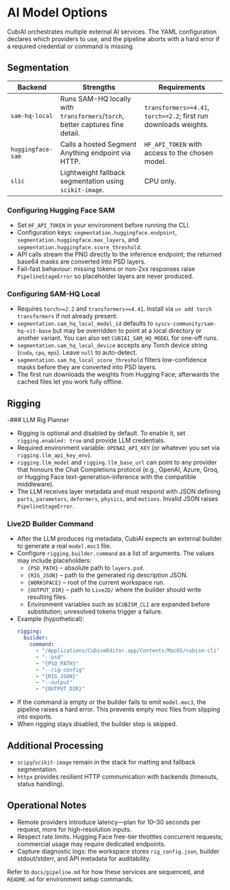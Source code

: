 # AI Model Options

CubiAI orchestrates multiple external AI services. The YAML configuration declares which providers to use, and the pipeline aborts with a hard error if a required credential or command is missing.

## Segmentation

| Backend                | Strengths                                                  | Requirements |
|------------------------|------------------------------------------------------------|--------------|
| `sam-hq-local`         | Runs SAM-HQ locally with `transformers`/`torch`, better captures fine detail. | `transformers>=4.41`, `torch>=2.2`; first run downloads weights. |
| `huggingface-sam`      | Calls a hosted Segment Anything endpoint via HTTP.          | `HF_API_TOKEN` with access to the chosen model. |
| `slic`                 | Lightweight fallback segmentation using `scikit-image`.    | CPU only. |

### Configuring Hugging Face SAM
- Set `HF_API_TOKEN` in your environment before running the CLI.
- Configuration keys: `segmentation.huggingface.endpoint`, `segmentation.huggingface.max_layers`, and `segmentation.huggingface.score_threshold`.
- API calls stream the PNG directly to the inference endpoint; the returned base64 masks are converted into PSD layers.
- Fail-fast behaviour: missing tokens or non-2xx responses raise `PipelineStageError` so placeholder layers are never produced.

### Configuring SAM-HQ Local
- Requires `torch>=2.2` and `transformers>=4.41`. Install via `uv add torch transformers` if not already present.
- `segmentation.sam_hq_local_model_id` defaults to `syscv-community/sam-hq-vit-base` but may be overridden to point at a local directory or another variant. You can also set `CUBIAI_SAM_HQ_MODEL` for one-off runs.
- `segmentation.sam_hq_local_device` accepts any Torch device string (`cuda`, `cpu`, `mps`). Leave `null` to auto-detect.
- `segmentation.sam_hq_local_score_threshold` filters low-confidence masks before they are converted into PSD layers.
- The first run downloads the weights from Hugging Face; afterwards the cached files let you work fully offline.

## Rigging

-### LLM Rig Planner
- Rigging is optional and disabled by default. To enable it, set `rigging.enabled: true` and provide LLM credentials.
- Required environment variable: `OPENAI_API_KEY` (or whatever you set via `rigging.llm_api_key_env`).
- `rigging.llm_model` and `rigging.llm_base_url` can point to any provider that honours the Chat Completions protocol (e.g., OpenAI, Azure, Groq, or Hugging Face text-generation-inference with the compatible middleware).
- The LLM receives layer metadata and must respond with JSON defining `parts`, `parameters`, `deformers`, `physics`, and `motions`. Invalid JSON raises `PipelineStageError`.

### Live2D Builder Command
- After the LLM produces rig metadata, CubiAI expects an external builder to generate a real `model.moc3` file.
- Configure `rigging.builder.command` as a list of arguments. The values may include placeholders:
  - `{PSD_PATH}` – absolute path to `layers.psd`.
  - `{RIG_JSON}` – path to the generated rig description JSON.
  - `{WORKSPACE}` – root of the current workspace run.
  - `{OUTPUT_DIR}` – path to `Live2D/` where the builder should write resulting files.
  - Environment variables such as `$CUBISM_CLI` are expanded before substitution; unresolved tokens trigger a failure.
- Example (hypothetical):
  ```yaml
  rigging:
    builder:
      command:
        - "/Applications/CubismEditor.app/Contents/MacOS/cubism-cli"
        - "--psd"
        - "{PSD_PATH}"
        - "--rig-config"
        - "{RIG_JSON}"
        - "--output"
        - "{OUTPUT_DIR}"
  ```
- If the command is empty or the builder fails to emit `model.moc3`, the pipeline raises a hard error. This prevents empty moc files from slipping into exports.
- When rigging stays disabled, the builder step is skipped.

## Additional Processing
- `scipy`/`scikit-image` remain in the stack for matting and fallback segmentation.
- `httpx` provides resilient HTTP communication with backends (timeouts, status handling).

## Operational Notes
- Remote providers introduce latency—plan for 10–30 seconds per request, more for high-resolution inputs.
- Respect rate limits. Hugging Face free-tier throttles concurrent requests; commercial usage may require dedicated endpoints.
- Capture diagnostic logs: the workspace stores `rig_config.json`, builder stdout/stderr, and API metadata for auditability.

Refer to `docs/pipeline.md` for how these services are sequenced, and `README.md` for environment setup commands.
